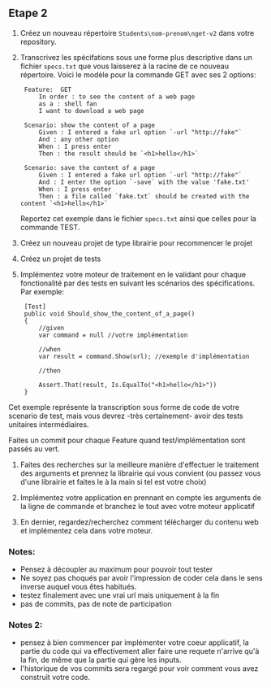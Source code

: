
## Etape 2

1. Créez un nouveau répertoire `Students\nom-prenom\nget-v2` dans votre repository.

1. Transcrivez les spécifations sous une forme plus descriptive dans un fichier `specs.txt` que vous laisserez à la racine de ce nouveau répertoire.
   Voici le modèle pour la commande GET avec ses 2 options:

		Feature:  GET
			In order : to see the content of a web page
			as a : shell fan
			I want to download a web page

		Scenario: show the content of a page
			Given : I entered a fake url option `-url "http://fake"`
			And : any other option
			When : I press enter
			Then : the result should be `<h1>hello</h1>`

		Scenario: save the content of a page
			Given : I entered a fake url option `-url "http://fake"`
			And : I enter the option `-save` with the value 'fake.txt'
			When : I press enter
			Then : a file called `fake.txt` should be created with the content `<h1>hello</h1>`
	
	Reportez cet exemple dans le fichier `specs.txt` ainsi que celles pour la commande TEST.

1. Créez un nouveau projet de type librairie pour recommencer le projet

2. Créez un projet de tests

1. Implémentez votre moteur de traitement en le validant pour chaque fonctionalité par des tests en suivant les scénarios des spécifications. Par exemple:

		[Test]
		public void Should_show_the_content_of_a_page()
		{
			//given
			var command = null //votre implémentation

			//when
			var result = command.Show(url); //exemple d'implémentation

			//then

			Assert.That(result, Is.EqualTo("<h1>hello</h1>"))
		}
		
Cet exemple représente la transcription sous forme de code de votre scenario de test, mais vous devrez -très certainement- avoir des tests unitaires intermédiaires.

Faites un commit pour chaque Feature quand test/implémentation sont passés au vert.

1. Faites des recherches sur la meilleure manière d'effectuer le traitement des arguments et prennez la librairie qui vous convient (ou passez vous d'une librairie et faites le à la main si tel est votre choix)

1. Implémentez votre application en prennant en compte les arguments de la ligne de commande et branchez le tout avec votre moteur applicatif

1. En dernier, regardez/recherchez comment télécharger du contenu web et implémentez cela dans votre moteur.


### Notes:

* Pensez à découpler au maximum pour pouvoir tout tester
* Ne soyez pas choqués par avoir l'impression de coder cela dans le sens inverse auquel vous êtes habitués.
* testez finalement avec une vrai url mais uniquement à la fin
* pas de commits, pas de note de participation

### Notes 2:

* pensez à bien commencer par implémenter votre coeur applicatif, la partie du code qui va effectivement aller faire une requete n'arrive qu'à la fin, de même que la partie qui gère les inputs.
* l'historique de vos commits sera regargé pour voir comment vous avez construit votre code.

